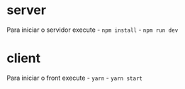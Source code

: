 # server

Para iniciar o servidor execute
    - `npm install`
    - `npm run dev`

# client

Para iniciar o front execute
    - `yarn`
    - `yarn start`